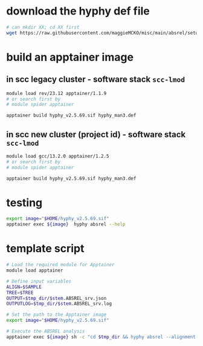 # download the hyphy def file
```bash
# can mkdir XX; cd XX first
wget https://raw.githubusercontent.com/maggieMCKO/misc/main/absrel/setup/hyphy_man3.def
```

# build an apptainer image
## in scc legacy cluster - software stack `scc-lmod`
```bash
module load rev/23.12 apptainer/1.1.9
# or search first by 
# module spider apptainer

apptainer build hyphy_v2.5.69.sif hyphy_man3.def
```

## in scc new cluster (project id) - software stack `scc-lmod`
```bash
module load gcc/13.2.0 apptainer/1.2.5
# or search first by 
# module spider apptainer

apptainer build hyphy_v2.5.69.sif hyphy_man3.def
```

# testing
```bash
export image="$HOME/hyphy_v2.5.69.sif"
apptainer exec ${image}  hyphy absrel --help

```

# template script
```bash
# Load the required module for Apptainer
module load apptainer

# Define input variables
ALIGN=$SAMPLE
TREE=$TREE
OUTPUT=$tmp_dir/$stem.ABSREL_srv.json
OUTPUTLOG=$tmp_dir/$stem.ABSREL_srv.log

# Set the path to the Apptainer image
export image="$HOME/hyphy_v2.5.69.sif"

# Execute the ABSREL analysis
apptainer exec ${image} sh -c "cd $tmp_dir && hyphy absrel --alignment $ALIGN --tree $TREE --output $OUTPUT --srv Yes --code Universal ENV=TOLERATE_NUMERICAL_ERRORS=1"
```
